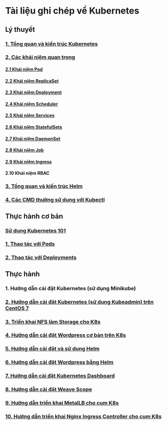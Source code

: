 # Tài liệu ghi chép về Kubernetes

## Lý thuyết
### [1. Tổng quan và kiến trúc Kubernetes](/docs/1-introduction-k8s.md)

### [2. Các khái niệm quan trọng](/docs/2-term-k8s.md)
#### [2.1 Khái niệm Pod](/docs/2.1-pod-k8s.md)
#### [2.2 Khái niệm ReplicaSet](/docs/2.2-rs-k8s.md)
#### [2.3 Khái niệm Deployment](/docs/2.3-deployment-k8s.md)
#### [2.4 Khái niệm Scheduler](/docs/2.4-scheduler-k8s.md)
#### [2.5 Khái niệm Services](/docs/2.5-services-k8s.md)
#### [2.6 Khái niệm StatefulSets](/docs/2.6-sfs-k8s.md)
#### [2.7 Khái niệm DaemonSet](/docs/2.7-ds-k8s.md)
#### [2.8 Khái niệm Job](/docs/2.8-job-k8s.md)
#### [2.9 Khái niệm Ingress](/docs/2.9-ingress-k8s.md)

#### 2.10 Khái niệm RBAC

### [3. Tổng quan và kiến trúc Helm](/docs/3-helm-k8s.md)
### [4. Các CMD thường sử dụng với Kubectl](/docs/kubectl-cmd.md)

## Thực hành cơ bản

### [Sử dụng Kubernetes 101](/docs/practise/kubernetes-101.md)

### [1. Thao tác với Pods](/docs/practise/pod-101.md)

### [2. Thao tác với Deployments](/docs/practise/deployment-101.md)

## Thực hành

### 1. Hướng dẫn cài đặt Kubernetes (sử dụng Minikube)
### [2. Hướng dẫn cài đặt Kubernetes (sử dụng Kubeadmin) trên CentOS 7](/docs/setup/install-k8s-centos7-kubeadm.md)
### [3. Triển khai NFS làm Storage cho K8s](/docs/setup/install-nfs-storage-k8s.md)
### [4. Hướng dẫn cài đặt Wordpress cơ bản trên K8s](/docs/setup/setup-wordpress-basic.md)
### [5. Hướng dẫn cài đặt và sử dụng Helm](/docs/setup/install-helm-k8s.md)
### [6. Hướng dẫn cài đặt Wordpress bằng Helm](/docs/setup/install-wp-helm.md)
### [7. Hướng dẫn cài đặt Kubernetes Dashboard](/docs/setup/setup-kubernetes-dashboard.md)
### [8. Hướng dẫn cài đặt Weave Scope](/docs/setup/setup-weave-scope.md)
### [9. Hướng dẫn triển khai MetalLB cho cụm K8s](/docs/setup/install-metallb.md)
### [10. Hướng dẫn triển khai Nginx Ingress Controller cho cụm K8s](/docs/setup/install-nginx-ingress-helm.md)